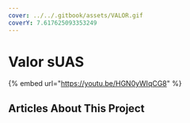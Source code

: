 ```yaml
---
cover: ../../.gitbook/assets/VALOR.gif
coverY: 7.617625093353249
---
```


# Valor sUAS

{% embed url="https://youtu.be/HGN0yWIqCG8" %}

## Articles About This Project
